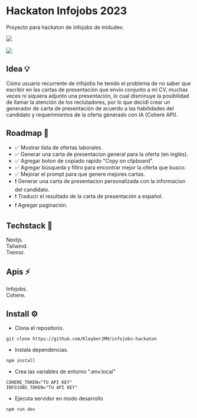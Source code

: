 # Hackaton Infojobs 2023
Proyecto para hackaton de infojobs de midudev.<br>

![](https://api.checklyhq.com/v1/badges/checks/8cf2ee2e-9908-4300-8bd5-fd07bcb14441?style=for-the-badge&theme=dark) <br><br>
[![](https://img.shields.io/badge/-Demo-lightgreen?style=for-the-badge&theme=dark)](https://infojobs-hackaton-kleyberjmh.vercel.app/)

## Idea 💡
Cómo usuario recurrente de infojobs he tenido el problema de no saber que escribir en las cartas de presentación que envío conjunto a mi CV, muchas veces ni siquiera adjunto una presentación, lo cual disminuye la posibilidad de llamar la atención de los reclutadores, por lo que decidí crear un generador de carta de presentaciòn de acuerdo a las habilidades del candidato y requerimientos de la oferta generado con IA (Cohere API).

## Roadmap 📆
- ✅ Mostrar lista de ofertas laborales.<br>
- ✅ Generar una carta de presentacion general para la oferta (en inglés).<br>
- ✅ Agregar boton de copiado rapido "Copy on clipboard".<br>
- ✅ Agregar búsqueda y filtro para encontrar mejor la oferta que busco.<br>
- ✅ Mejorar el prompt para que genere mejores cartas.<br>
- ❗ Generar una carta de presentacion personalizada con la informacion del candidato.<br>
- ❗ Traducir el resultado de la carta de presentación a español.<br>
- ❗ Agregar paginación.

## Techstack 🚀
Nextjs. <br>
Tailwind. <br>
Tremor.

## Apis ⚡
Infojobs. <br>
Cohere.<br>

## Install ⚙️
- Clona el repositorio.
```
git clone https://github.com/KleyberJMH/infojobs-hackaton
```
- Instala dependencias.
```
npm install
```
- Crea las variables de entorno ".env.local"
```
COHERE_TOKEN="TU API KEY"
INFOJOBS_TOKEN="TU API KEY"
```
- Ejecuta servidor en modo desarrollo
```
npm run dev
```
